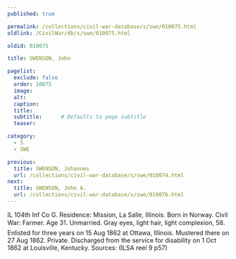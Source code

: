 ```yaml
---
published: true

permalink: /collections/civil-war-database/s/swe/010075.html
oldlink: /CivilWar/db/s/swe/010075.html

oldid: 010075

title: SWENSON, John

pagelist:
  exclude: false
  order: 10075
  image: 
  alt:
  caption:
  title:
  subtitle:      # Defaults to page subtitle
  teaser:

category: 
  - S 
  - SWE

previous:
  title: SWENSON, Johannes
  url: /collections/civil-war-database/s/swe/010074.html  
next:
  title: SWENSON, John A.
  url: /collections/civil-war-database/s/swe/010076.html   
---
```

IL 104th Inf Co G. Residence: Mission, La Salle, Illinois. Born in Norway. Civil War: Farmer. Age 31. Unmarried. Gray eyes, light hair, light complexion, 5&#146;8&#148;. Enlisted for three years on 15 Aug 1862 at Ottawa, Illinois. Mustered there on 27 Aug 1862. Private. Discharged from the service for disability on 1 Oct 1862 at Louisville, Kentucky. Sources: (ILSA reel 9 p57)